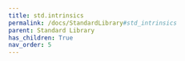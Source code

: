 ```yaml
---
title: std.intrinsics
permalink: /docs/StandardLibrary#std_intrinsics
parent: Standard Library
has_children: True
nav_order: 5
---
```

